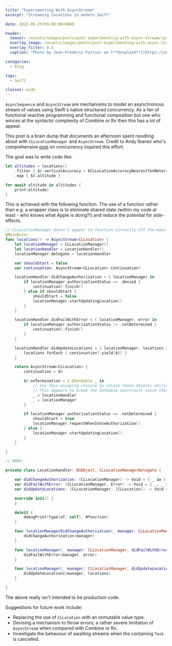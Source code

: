 ```yaml
---
title: "Experimenting With AsyncStream"
excerpt: "Streaming locations in modern Swift"

date: 2022-09-25T09:00:00+0000 

header:
  teaser: /assets/images/posts/post-experimenting-with-async-stream/jean-frederic-fortier-RkBTPqPEGDo-unsplash.jpg
  overlay_image: /assets/images/posts/post-experimenting-with-async-stream/jean-frederic-fortier-RkBTPqPEGDo-unsplash.jpg
  overlay_filter: 0.5
  caption: "Photo by Jean-Frederic Fortier on [**Unsplash**](https://unsplash.com)"

categories:
  - blog

tags:
  - Swift

classes: wide
---
```

`AsyncSequence` and `AsyncStream` are mechanisms to model an asynchronous stream of values using Swift's native structured concurrency. As a fan of functional reactive programming and functional composition but one who winces at the syntactic complexity of Combine or Rx then this has a lot of appeal.

This post is a brain dump that documents an afternoon spent noodling about with `CLLocationManager` and `AsyncStream`. Credit to Andy Ibanez who's comprehensive [post](https://www.andyibanez.com/posts/understanding-actors-in-the-new-concurrency-model-in-swift/) on concurrency inspired this effort.

The goal was to write code like:

```swift
let altitudes = locations()
    .filter { $0.verticalAccuracy < kCLLocationAccuracyNearestTenMeters }
    .map { $0.altitude }

for await altitude in altitudes {
    print(altitude)
}

```

This is achieved with the following function. The use of a function rather than e.g. a wrapper class is to eliminate shared state (within my code at least - who knows what Apple is doing?!) and reduce the potential for side-effects.

```swift
// CLLocationManager doesn't appear to function correctly off the main thread.
@MainActor
func locations() -> AsyncStream<CLLocation> {
    let locationManager = CLLocationManager()
    let locationHandler = LocationHandler()
    locationManager.delegate = locationHandler

    var shouldStart = false
    var continuation: AsyncStream<CLLocation>.Continuation?

    locationHandler.didChangeAuthorization = { locationManager in
        if locationManager.authorizationStatus == .denied {
            continuation?.finish()
        } else if shouldStart {
            shouldStart = false
            locationManager.startUpdatingLocation()
        }
    }

    locationHandler.didFailWithError = { locationManager, error in
        if locationManager.authorizationStatus != .notDetermined {
            continuation?.finish()
        }
    }

    locationHandler.didUpdateLocations = { locationManager, locations in
        locations.forEach { continuation?.yield($0) }
    }

    return AsyncStream<CLLocation> {
        continuation = $0

        $0.onTermination = { @Sendable _ in
            // Use this escaping closure to retain these objects whilst the stream is active.
            // This appears to break the Sendable constraint since these reference types are not isolated.
            _ = locationHandler
            _ = locationManager
        }

        if locationManager.authorizationStatus == .notDetermined {
            shouldStart = true
            locationManager.requestWhenInUseAuthorization()
        } else {
            locationManager.startUpdatingLocation()
        }
    }

}

// MARK: -

private class LocationHandler: NSObject, CLLocationManagerDelegate {

    var didChangeAuthorization: (CLLocationManager) -> Void = { _ in }
    var didFailWithError: (CLLocationManager, Error) -> Void = { _, _ in }
    var didUpdateLocations: (CLLocationManager, [CLLocation]) -> Void = { _, _ in }

    override init() {
    }

    deinit {
        debugPrint(type(of: self), #function)
    }

    func locationManagerDidChangeAuthorization(_ manager: CLLocationManager) {
        didChangeAuthorization(manager)
    }

    func locationManager(_ manager: CLLocationManager, didFailWithError error: Error) {
        didFailWithError(manager, error)
    }

    func locationManager(_ manager: CLLocationManager, didUpdateLocations locations: [CLLocation]) {
        didUpdateLocations(manager, locations)
    }

}
```

The above really isn't intended to be production code. 

Suggestions for future work include:
- Replacing the use of `CLLocation` with an immutable value type.
- Devising a mechanism to throw errors; a rather severe limitation of `AsyncStream` when compared with Combine or Rx.
- Investigate the behaviour of awaiting streams when the containing `Task` is cancelled.